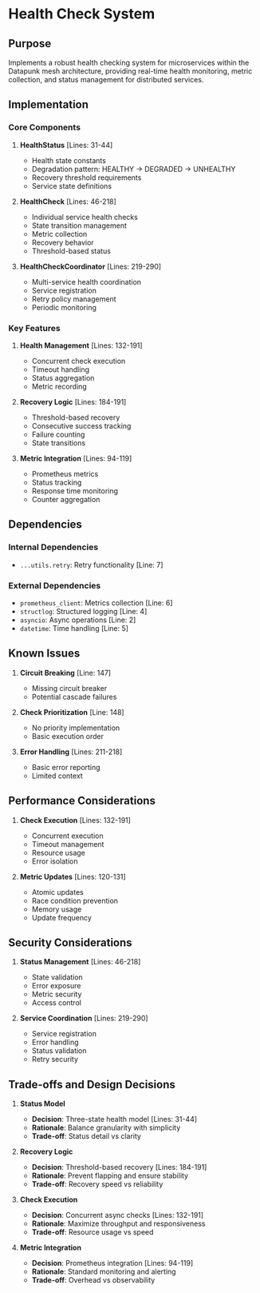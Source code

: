 # Health Check System

## Purpose

Implements a robust health checking system for microservices within the Datapunk mesh architecture, providing real-time health monitoring, metric collection, and status management for distributed services.

## Implementation

### Core Components

1. **HealthStatus** [Lines: 31-44]

   - Health state constants
   - Degradation pattern: HEALTHY -> DEGRADED -> UNHEALTHY
   - Recovery threshold requirements
   - Service state definitions

2. **HealthCheck** [Lines: 46-218]

   - Individual service health checks
   - State transition management
   - Metric collection
   - Recovery behavior
   - Threshold-based status

3. **HealthCheckCoordinator** [Lines: 219-290]
   - Multi-service health coordination
   - Service registration
   - Retry policy management
   - Periodic monitoring

### Key Features

1. **Health Management** [Lines: 132-191]

   - Concurrent check execution
   - Timeout handling
   - Status aggregation
   - Metric recording

2. **Recovery Logic** [Lines: 184-191]

   - Threshold-based recovery
   - Consecutive success tracking
   - Failure counting
   - State transitions

3. **Metric Integration** [Lines: 94-119]
   - Prometheus metrics
   - Status tracking
   - Response time monitoring
   - Counter aggregation

## Dependencies

### Internal Dependencies

- `...utils.retry`: Retry functionality [Line: 7]

### External Dependencies

- `prometheus_client`: Metrics collection [Line: 6]
- `structlog`: Structured logging [Line: 4]
- `asyncio`: Async operations [Line: 2]
- `datetime`: Time handling [Line: 5]

## Known Issues

1. **Circuit Breaking** [Line: 147]

   - Missing circuit breaker
   - Potential cascade failures

2. **Check Prioritization** [Line: 148]

   - No priority implementation
   - Basic execution order

3. **Error Handling** [Lines: 211-218]
   - Basic error reporting
   - Limited context

## Performance Considerations

1. **Check Execution** [Lines: 132-191]

   - Concurrent execution
   - Timeout management
   - Resource usage
   - Error isolation

2. **Metric Updates** [Lines: 120-131]
   - Atomic updates
   - Race condition prevention
   - Memory usage
   - Update frequency

## Security Considerations

1. **Status Management** [Lines: 46-218]

   - State validation
   - Error exposure
   - Metric security
   - Access control

2. **Service Coordination** [Lines: 219-290]
   - Service registration
   - Error handling
   - Status validation
   - Retry security

## Trade-offs and Design Decisions

1. **Status Model**

   - **Decision**: Three-state health model [Lines: 31-44]
   - **Rationale**: Balance granularity with simplicity
   - **Trade-off**: Status detail vs clarity

2. **Recovery Logic**

   - **Decision**: Threshold-based recovery [Lines: 184-191]
   - **Rationale**: Prevent flapping and ensure stability
   - **Trade-off**: Recovery speed vs reliability

3. **Check Execution**

   - **Decision**: Concurrent async checks [Lines: 132-191]
   - **Rationale**: Maximize throughput and responsiveness
   - **Trade-off**: Resource usage vs speed

4. **Metric Integration**
   - **Decision**: Prometheus integration [Lines: 94-119]
   - **Rationale**: Standard monitoring and alerting
   - **Trade-off**: Overhead vs observability
